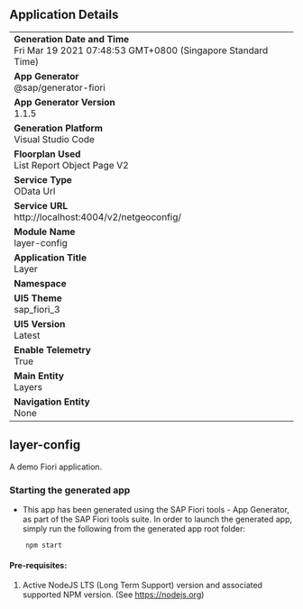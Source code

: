 ## Application Details
|               |
| ------------- |
|**Generation Date and Time**<br>Fri Mar 19 2021 07:48:53 GMT+0800 (Singapore Standard Time)|
|**App Generator**<br>@sap/generator-fiori|
|**App Generator Version**<br>1.1.5|
|**Generation Platform**<br>Visual Studio Code|
|**Floorplan Used**<br>List Report Object Page V2|
|**Service Type**<br>OData Url|
|**Service URL**<br>http://localhost:4004/v2/netgeoconfig/
|**Module Name**<br>layer-config|
|**Application Title**<br>Layer|
|**Namespace**<br>|
|**UI5 Theme**<br>sap_fiori_3|
|**UI5 Version**<br>Latest|
|**Enable Telemetry**<br>True|
|**Main Entity**<br>Layers|
|**Navigation Entity**<br>None|

## layer-config

A demo Fiori application.

### Starting the generated app

-   This app has been generated using the SAP Fiori tools - App Generator, as part of the SAP Fiori tools suite.  In order to launch the generated app, simply run the following from the generated app root folder:

```
    npm start
```


#### Pre-requisites:

1. Active NodeJS LTS (Long Term Support) version and associated supported NPM version.  (See https://nodejs.org)


